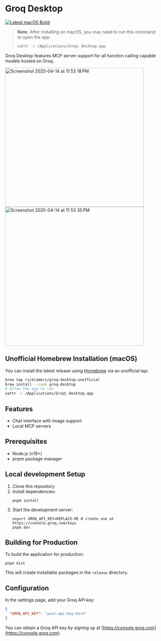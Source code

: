 # Groq Desktop

[![Latest macOS Build](https://img.shields.io/github/v/release/groq/groq-desktop-beta?include_prereleases&label=latest%20macOS%20.dmg%20build)](https://github.com/groq/groq-desktop-beta/releases/latest)

> **Note**: After installing on macOS, you may need to run this command to open the app:
> ```sh
> xattr -c /Applications/Groq\ Desktop.app
> ```

Groq Desktop features MCP server support for all function calling capable models hosted on Groq.

<img width="450" alt="Screenshot 2025-04-14 at 11 53 18 PM" src="https://github.com/user-attachments/assets/300abf8c-8b7f-4ef8-a5f9-174f93e39506" /><img width="450" alt="Screenshot 2025-04-14 at 11 53 35 PM" src="https://github.com/user-attachments/assets/61641680-5b3d-4ca9-8da4-8e84779f97bb" />

## Unofficial Homebrew Installation (macOS)

You can install the latest release using [Homebrew](https://brew.sh/) via an unofficial tap:

```sh
brew tap ricklamers/groq-desktop-unofficial
brew install --cask groq-desktop
# Allow the app to run
xattr -c /Applications/Groq\ Desktop.app
```

## Features

- Chat interface with image support
- Local MCP servers

## Prerequisites

- Node.js (v18+)
- pnpm package manager

## Local development Setup

1. Clone this repository
2. Install dependencies:
   ```
   pnpm install
   ```
3. Start the development server:
   ```
   export GROQ_API_KEY=REPLACE-ME # create one at https://console.groq.com/keys
   pnpm dev
   ```

## Building for Production

To build the application for production:

```
pnpm dist
```

This will create installable packages in the `release` directory.

## Configuration

In the settings page, add your Groq API key:

```json
{
  "GROQ_API_KEY": "your-api-key-here"
}
```

You can obtain a Groq API key by signing up at [https://console.groq.com](https://console.groq.com). 
